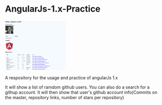 # AngularJs-1.x-Practice

<img src="/resources/images/home_screenshot_1.png" width="200">

A respository for the usage and practice of angularJs 1.x

It will show a list of ramdom github users.
You can also do a search for a githup account. 
It will then show that user's github account info(Commits on the master, repository links, number of stars per repository)
